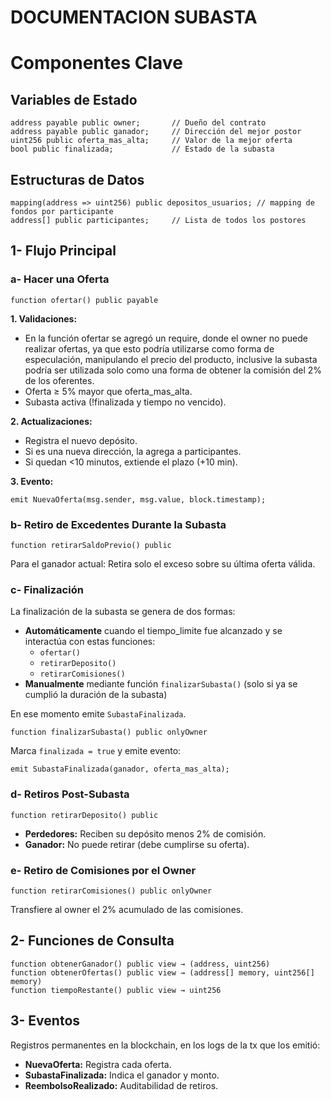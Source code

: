 # DOCUMENTACION SUBASTA

# Componentes Clave

## Variables de Estado

```solidity
address payable public owner;       // Dueño del contrato
address payable public ganador;     // Dirección del mejor postor
uint256 public oferta_mas_alta;     // Valor de la mejor oferta
bool public finalizada;             // Estado de la subasta
```

## Estructuras de Datos

```solidity
mapping(address => uint256) public depositos_usuarios; // mapping de fondos por participante
address[] public participantes;     // Lista de todos los postores
```

## 1- Flujo Principal

### a- Hacer una Oferta

```solidity
function ofertar() public payable
```

**1. Validaciones:**
- En la función ofertar se agregó un require, donde el owner no puede realizar ofertas, ya que esto podría utilizarse como forma de especulación, manipulando el precio del producto, inclusive la subasta podría ser utilizada solo como una forma de obtener la comisión del 2% de los oferentes.
- Oferta ≥ 5% mayor que oferta_mas_alta.
- Subasta activa (!finalizada y tiempo no vencido).

**2. Actualizaciones:**
- Registra el nuevo depósito.
- Si es una nueva dirección, la agrega a participantes.
- Si quedan <10 minutos, extiende el plazo (+10 min).

**3. Evento:**
```solidity
emit NuevaOferta(msg.sender, msg.value, block.timestamp);
```

### b- Retiro de Excedentes Durante la Subasta

```solidity
function retirarSaldoPrevio() public
```
Para el ganador actual: Retira solo el exceso sobre su última oferta válida.

### c- Finalización

La finalización de la subasta se genera de dos formas:
- **Automáticamente** cuando el tiempo_limite fue alcanzado y se interactúa con estas funciones:
  - `ofertar()`
  - `retirarDeposito()`
  - `retirarComisiones()`
- **Manualmente** mediante función `finalizarSubasta()` (solo si ya se cumplió la duración de la subasta)

En ese momento emite `SubastaFinalizada`.

```solidity
function finalizarSubasta() public onlyOwner
```
Marca `finalizada = true` y emite evento:
```solidity
emit SubastaFinalizada(ganador, oferta_mas_alta);
```

### d- Retiros Post-Subasta

```solidity
function retirarDeposito() public
```
- **Perdedores:** Reciben su depósito menos 2% de comisión.
- **Ganador:** No puede retirar (debe cumplirse su oferta).

### e- Retiro de Comisiones por el Owner

```solidity
function retirarComisiones() public onlyOwner
```
Transfiere al owner el 2% acumulado de las comisiones.

## 2- Funciones de Consulta

```solidity
function obtenerGanador() public view → (address, uint256)
function obtenerOfertas() public view → (address[] memory, uint256[] memory)
function tiempoRestante() public view → uint256
```

## 3- Eventos

Registros permanentes en la blockchain, en los logs de la tx que los emitió:

- **NuevaOferta:** Registra cada oferta.
- **SubastaFinalizada:** Indica el ganador y monto.
- **ReembolsoRealizado:** Auditabilidad de retiros.


